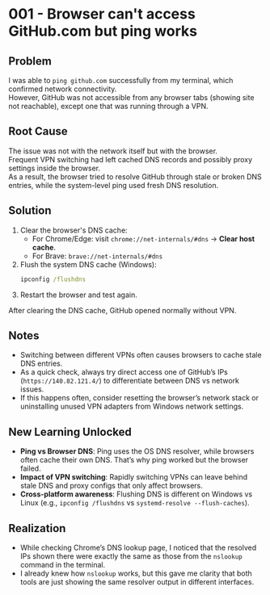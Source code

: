 # 001 - Browser can't access GitHub.com but ping works

## Problem
I was able to `ping github.com` successfully from my terminal, which confirmed network connectivity.  
However, GitHub was not accessible from any browser tabs (showing site not reachable), except one that was running through a VPN.

## Root Cause
The issue was not with the network itself but with the browser.  
Frequent VPN switching had left cached DNS records and possibly proxy settings inside the browser.  
As a result, the browser tried to resolve GitHub through stale or broken DNS entries, while the system-level ping used fresh DNS resolution.

## Solution
1. Clear the browser's DNS cache:
   - For Chrome/Edge: visit `chrome://net-internals/#dns` → **Clear host cache**.
   - For Brave: `brave://net-internals/#dns`
2. Flush the system DNS cache (Windows):
   ```cmd
   ipconfig /flushdns
    ```
3. Restart the browser and test again.

After clearing the DNS cache, GitHub opened normally without VPN.

## Notes

* Switching between different VPNs often causes browsers to cache stale DNS entries.
* As a quick check, always try direct access one of GitHub’s IPs (`https://140.82.121.4/`) to differentiate between DNS vs network issues.
* If this happens often, consider resetting the browser’s network stack or uninstalling unused VPN adapters from Windows network settings.

## New Learning Unlocked
- **Ping vs Browser DNS**: Ping uses the OS DNS resolver, while browsers often cache their own DNS. That’s why ping worked but the browser failed.  
- **Impact of VPN switching**: Rapidly switching VPNs can leave behind stale DNS and proxy configs that only affect browsers.  
- **Cross-platform awareness**: Flushing DNS is different on Windows vs Linux (e.g., `ipconfig /flushdns` vs `systemd-resolve --flush-caches`).

## Realization
- While checking Chrome’s DNS lookup page, I noticed that the resolved IPs shown there were exactly the same as those from the `nslookup` command in the terminal.  
- I already knew how `nslookup` works, but this gave me clarity that both tools are just showing the same resolver output in different interfaces.  

